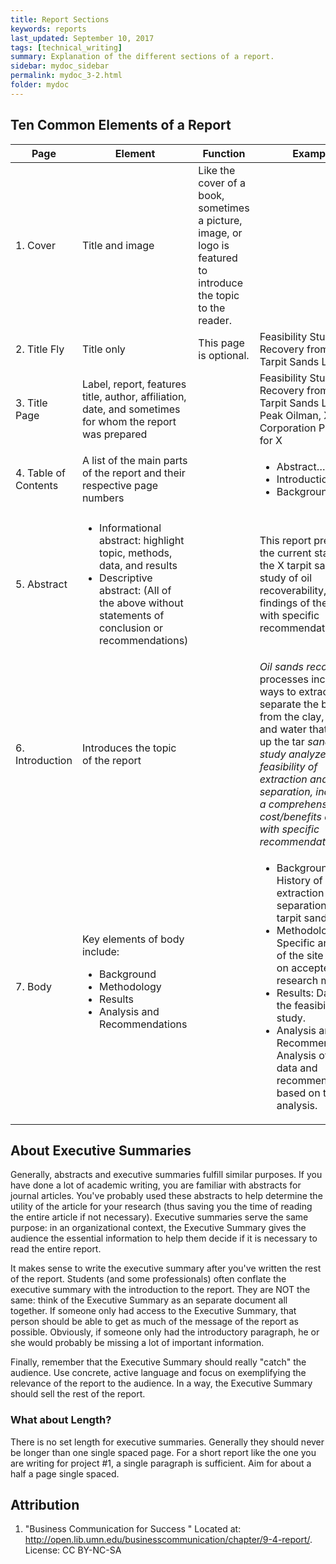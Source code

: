 ```yaml
---
title: Report Sections
keywords: reports
last_updated: September 10, 2017
tags: [technical_writing]
summary: Explanation of the different sections of a report. 
sidebar: mydoc_sidebar
permalink: mydoc_3-2.html
folder: mydoc
---
```

## Ten Common Elements of a Report
<table cellspacing="0" cellpadding="0">
<thead>
<tr>
<th>Page</th>
<th>Element</th>
<th>Function</th>
<th>Example</th>
</tr>
</thead>
<tbody>
<tr>
<td>1. Cover</td>
<td>Title and image</td>
<td>Like the cover of a book, sometimes a picture, image, or logo is featured to introduce the topic to the reader.</td>
<td>
                        </td></tr>
<tr>
<td>2. Title Fly</td>
<td>Title only</td>
<td>This page is optional.</td>
<td>Feasibility Study of Oil Recovery from the X Tarpit Sands Location</td>
</tr>
<tr>
<td>3. Title Page</td>
<td>Label, report, features title, author, affiliation, date, and sometimes for whom the report was prepared</td>
<td>
</td><td>Feasibility Study of Oil Recovery from the X Tarpit Sands Location Peak Oilman, X Energy Corporation Prepared for X</td>
</tr>
<tr>
<td>4. Table of Contents</td>
<td>A list of the main parts of the report and their respective page numbers	</td>
<td>
</td><td>
<ul class="itemizedlist" id="mclean-ch09_s04_s02_s02_l02">
<li>Abstract……1</li>
<li>Introduction……2</li>
<li>Background……3</li>
</ul>
</td>
</tr>
<tr>
<td>5. Abstract</td>
<td>
<ul class="itemizedlist" id="mclean-ch09_s04_s02_s02_l03">
<li>Informational abstract: highlight topic, methods, data, and results</li>
<li>Descriptive abstract: (All of the above without statements of conclusion or recommendations)		</li>
</ul>
</td>
<td>
</td><td>This report presents the current status of the X tarpit sands, the study of oil recoverability, and the findings of the study with specific recommendations.</td>
</tr>
<tr>
<td>6. Introduction</td>
<td>Introduces the topic of the report</td>
<td>
</td><td>
<em class="emphasis">Oil sands recovery</em> processes include ways to extract and separate the bitumen from the clay, <em class="emphasis">sand</em>, and water that make up the tar <em class="emphasis">sands. This study analyzes the feasibility of extraction and separation, including a comprehensive cost/benefits analysis, with specific recommendations</em>.</td>
</tr>
<tr>
<td>7. Body</td>
<td>Key elements of body include:<p></p>
<ul class="itemizedlist" id="mclean-ch09_s04_s02_s02_l04">
<li>Background</li>
<li>Methodology</li>
<li>Results</li>
<li>Analysis and Recommendations</li>
</ul>
</td>
<td>
</td><td>
<ul class="itemizedlist" id="mclean-ch09_s04_s02_s02_l05">
<li>Background: History of oil extraction and separation from tarpit sands.</li>
<li>Methodology: Specific analysis of the site based on accepted research methods.</li>
<li>Results: Data from the feasibility study.</li>
<li>Analysis and Recommendations: Analysis of the data and recommendations based on that analysis.</li>
</ul>
</td>
</tr>
</tbody>
</table>

## About Executive Summaries
Generally, abstracts and executive summaries fulfill similar purposes. If you have done a lot of academic writing, you are familiar with abstracts for journal articles. You've probably used these abstracts to help determine the utility of the article for your research (thus saving you the time of reading the entire article if not necessary). Executive summaries serve the same purpose: in an organizational context, the Executive Summary gives the audience the essential information to help them decide if it is necessary to read the entire report. 

It makes sense to write the executive summary after you've written the rest of the report. Students (and some professionals) often conflate the executive summary with the introduction to the report. They are NOT the same: think of the Executive Summary as an separate document all together. If someone only had access to the Executive Summary, that person should be able to get as much of the message of the report as possible. Obviously, if someone only had the introductory paragraph, he or she would probably be missing a lot of important information. 

Finally, remember that the Executive Summary should really "catch" the audience. Use concrete, active language and focus on exemplifying the relevance of the report to the audience. In a way, the Executive Summary should sell the rest of the report. 

### What about Length?
There is no set length for executive summaries. Generally they should never be longer than one single spaced page. For a short report like the one you are writing for project #1, a single paragraph is sufficient. Aim for about a half a page single spaced. 

## Attribution 
1. "Business Communication for Success " Located at: http://open.lib.umn.edu/businesscommunication/chapter/9-4-report/. License: CC BY-NC-SA
